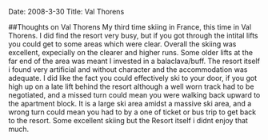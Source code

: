 Date: 2008-3-30
Title: Val Thorens

##Thoughts on Val Thorens
My third time skiing in France, this time in Val Thorens. I did find the resort very busy, but if you got through the intital lifts you could get to some areas which were clear. Overall the skiing was excellent, expecially on the clearer and higher runs. Some older lifts at the far end of the area was meant I invested in a balaclava/buff.
The resort itself i found very artificial and without character and the accommodation was adequate. I did like the fact you could effectively ski to your door, if you got high up on a late lift behind the resort although a well worn track had to be negotiated, and a missed turn could mean you were walking back upward to the apartment block.
It is a large ski area amidst a massive ski area, and a wrong turn could mean you had to by a one of ticket or bus trip to get back to the resort.
Some excellent skiing but the Resort itself i didnt enjoy that much.

